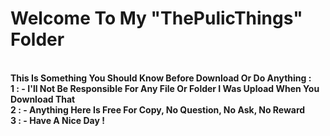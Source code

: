 <h1>Welcome To My "ThePulicThings" Folder</h1> <br>
<b>This Is Something You Should Know Before Download Or Do Anything :<b> <br>
<font color:red>1 : - I'll Not Be Responsible For Any File Or Folder I Was Upload When You Download That </font><br>
<font color:red>2 : - Anything Here Is Free For Copy, No Question, No Ask, No Reward</font> <br>
<font color:red>3 : - Have A Nice Day !</font> <br>
